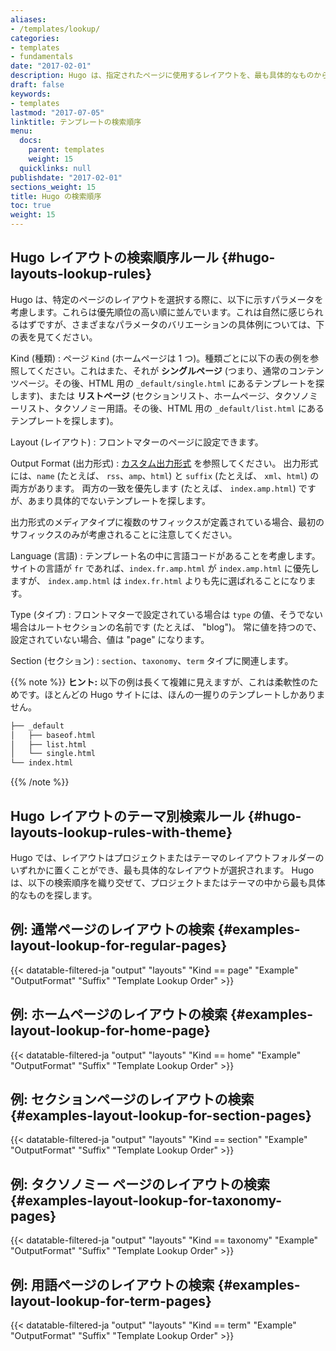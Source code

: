 ```yaml
---
aliases:
- /templates/lookup/
categories:
- templates
- fundamentals
date: "2017-02-01"
description: Hugo は、指定されたページに使用するレイアウトを、最も具体的なものから定義された順序で検索します。
draft: false
keywords:
- templates
lastmod: "2017-07-05"
linktitle: テンプレートの検索順序
menu:
  docs:
    parent: templates
    weight: 15
  quicklinks: null
publishdate: "2017-02-01"
sections_weight: 15
title: Hugo の検索順序
toc: true
weight: 15
---
```


## Hugo レイアウトの検索順序ルール {#hugo-layouts-lookup-rules}

Hugo は、特定のページのレイアウトを選択する際に、以下に示すパラメータを考慮します。これらは優先順位の高い順に並んでいます。これは自然に感じられるはずですが、さまざまなパラメータのバリエーションの具体例については、下の表を見てください。


Kind (種類)
: ページ `Kind` (ホームページは 1 つ)。種類ごとに以下の表の例を参照してください。これはまた、それが **シングルページ** (つまり、通常のコンテンツページ。その後、HTML 用の `_default/single.html` にあるテンプレートを探します)、または **リストページ** (セクションリスト、ホームページ、タクソノミーリスト、タクソノミー用語。その後、HTML 用の `_default/list.html` にあるテンプレートを探します)。

Layout (レイアウト)
: フロントマターのページに設定できます。

Output Format (出力形式)
: [カスタム出力形式](/templates/output-formats) を参照してください。 出力形式には、`name` (たとえば、 `rss`、`amp`、`html`) と `suffix` (たとえば、 `xml`、`html`) の両方があります。 両方の一致を優先します (たとえば、 `index.amp.html`) ですが、あまり具体的でないテンプレートを探します。

出力形式のメディアタイプに複数のサフィックスが定義されている場合、最初のサフィックスのみが考慮されることに注意してください。

Language (言語)
: テンプレート名の中に言語コードがあることを考慮します。サイトの言語が `fr` であれば、`index.fr.amp.html` が `index.amp.html` に優先しますが、 `index.amp.html` は `index.fr.html` よりも先に選ばれることになります。

Type (タイプ)
: フロントマターで設定されている場合は `type` の値、そうでない場合はルートセクションの名前です (たとえば、 "blog")。 常に値を持つので、設定されていない場合、値は "page" になります。

Section (セクション)
: `section`、`taxonomy`、`term` タイプに関連します。

{{% note %}}
**ヒント:** 以下の例は長くて複雑に見えますが、これは柔軟性のためです。ほとんどの Hugo サイトには、ほんの一握りのテンプレートしかありません。

```bash
├── _default
│   ├── baseof.html
│   ├── list.html
│   └── single.html
└── index.html
```
{{% /note %}}


## Hugo レイアウトのテーマ別検索ルール {#hugo-layouts-lookup-rules-with-theme}

Hugo では、レイアウトはプロジェクトまたはテーマのレイアウトフォルダーのいずれかに置くことができ、最も具体的なレイアウトが選択されます。 Hugo は、以下の検索順序を織り交ぜて、プロジェクトまたはテーマの中から最も具体的なものを探します。

## 例: 通常ページのレイアウトの検索 {#examples-layout-lookup-for-regular-pages}

{{< datatable-filtered-ja "output" "layouts" "Kind == page" "Example" "OutputFormat" "Suffix" "Template Lookup Order" >}}

## 例: ホームページのレイアウトの検索 {#examples-layout-lookup-for-home-page}

{{< datatable-filtered-ja "output" "layouts" "Kind == home" "Example" "OutputFormat" "Suffix" "Template Lookup Order" >}}

## 例: セクションページのレイアウトの検索 {#examples-layout-lookup-for-section-pages}

{{< datatable-filtered-ja "output" "layouts" "Kind == section" "Example" "OutputFormat" "Suffix" "Template Lookup Order" >}}

## 例: タクソノミー ページのレイアウトの検索 {#examples-layout-lookup-for-taxonomy-pages}

{{< datatable-filtered-ja "output" "layouts" "Kind == taxonomy" "Example" "OutputFormat" "Suffix" "Template Lookup Order" >}}

## 例: 用語ページのレイアウトの検索 {#examples-layout-lookup-for-term-pages}

{{< datatable-filtered-ja "output" "layouts" "Kind == term" "Example" "OutputFormat" "Suffix" "Template Lookup Order" >}}
